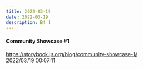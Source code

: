 ```yaml
---
title: 2022-03-19
date: 2022-03-19
description: B! 1
---
```


#### Community Showcase #1
https://storybook.js.org/blog/community-showcase-1/<br>
2022/03/19 00:07:11<br>


